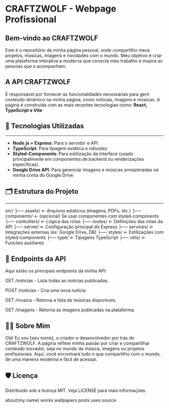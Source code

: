 # CRAFTZWOLF - Webpage Profissional


Bem-vindo ao **CRAFTZWOLF**
-------------------------

Este é o repositório da minha página pessoal, onde compartilho meus projetos, músicas, imagens e novidades com o mundo. Meu objetivo é criar uma plataforma interativa e moderna que conecta meu trabalho e inspira as pessoas que o acompanham.


A **API CRAFTZWOLF** 
--------------------

É responsável por fornecer as funcionalidades necessárias para gerir conteúdo dinâmico na minha página, como notícias, imagens e músicas. 
A página é construída com as mais recentes tecnologias como:
 **React, TypeScript e Vite**


## 🚀 Tecnologias Utilizadas
---------------------------------

- **Node.js + Express**: Para o servidor e API.
- **TypeScript**: Para tipagem estática e robustez.
- **Styled-Components**: Para estilização da interface (usado principalmente em componentes de backend ou renderizações específicas).
- **Google Drive API**: Para gerenciar imagens e músicas armazenadas na minha conta do Google Drive.


## 🗂 Estrutura do Projeto
------------------------------
src/
├── assets/           ← Arquivos estáticos (imagens, PDFs, etc.)
├── components/       ← (opcional) Se usar componentes com styled-components
├── controllers/      ← Lógica das rotas
├── routes/           ← Definições das rotas da API
├── server/           ← Configuração principal do Express
├── services/         ← Integrações externas (ex: Google Drive, DB)
├── styles/           ← Estilizações com styled-components
├── type/             ← Tipagens TypeScript
├── utils/            ← Funções auxiliares


📝 Endpoints da API
-----------------

Aqui estão os principais endpoints da minha API:

GET /noticias - Lista todas as notícias publicadas.

POST /noticias - Cria uma nova notícia.

GET /musica - Retorna a lista de músicas disponíveis.

GET /imagens - Retorna as imagens publicadas na plataforma.



👨‍💻 Sobre Mim
-----------

Olá! Eu sou [seu nome], o criador e desenvolvedor por trás do CRAFTZWOLF. A página reflete minha paixão por criar e compartilhar conteúdo inovador, seja no mundo da música, imagens ou projetos profissionais. Aqui, você encontrará tudo o que compartilho com o mundo, de uma maneira moderna e fácil de acessar.



🛡 Licença
---------

Distribuído sob a licença MIT. Veja LICENSE para mais informações.



about(my name)
works
wallpapers
posts
uses
source